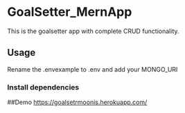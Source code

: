 # GoalSetter_MernApp
This is the goalsetter app with complete CRUD functionality. 
## Usage
Rename the .envexample to .env and add your MONGO_URI
### Install dependencies
##Demo
https://goalsetrmoonis.herokuapp.com/
